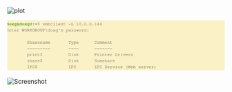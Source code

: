 
![plot](VulnHubBoxes/LazyAdminWriteUp/_resources/0409d251197f42db86eda3ec2a935ce7.png)


![Alt text](LazyAdminWriteUp/_resources/0409d251197f42db86eda3ec2a935ce7.png?raw=true "Title")

![Screenshot](VulnHubBoxes/LazyAdminWriteUp/_resources/0409d251197f42db86eda3ec2a935ce7.png)

